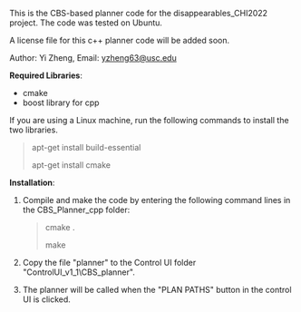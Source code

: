 This is the CBS-based planner code for the disappearables_CHI2022 project. The code was tested on Ubuntu.

A license file for this c++ planner code will be added soon.

Author: Yi Zheng, Email: yzheng63@usc.edu

**Required Libraries**:

- cmake
- boost library for cpp

If you are using a Linux machine, run the following commands to install the two libraries. 

> apt-get install build-essential 
>
> apt-get install cmake 

**Installation**:

1. Compile and make the code by entering the following command lines in the CBS_Planner_cpp folder: 

   > cmake .  
   >
   > make

2. Copy the file "planner" to the Control UI folder "ControlUI_v1_1\CBS_planner".
3. The planner will be called when the "PLAN PATHS" button in the control UI is clicked.



